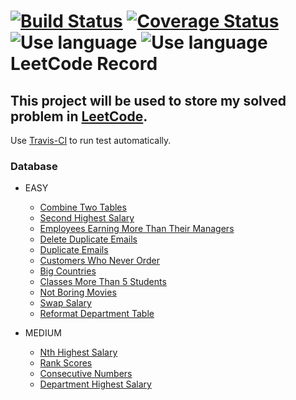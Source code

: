 [![Build Status](https://travis-ci.org/liuliuOD/LeetCode.svg?branch=master)](https://travis-ci.org/liuliuOD/LeetCode) [![Coverage Status](https://coveralls.io/repos/github/liuliuOD/LeetCode/badge.svg?branch=master)](https://coveralls.io/github/liuliuOD/LeetCode?branch=master)  
![Use language](https://img.shields.io/badge/language-PHP-%238a93bc) ![Use language](https://img.shields.io/badge/language-MySQL-%23e89533)  
LeetCode Record
===
This project will be used to store my solved problem in [LeetCode](https://leetcode.com).
---
Use [Travis-CI](https://travis-ci.org) to run test automatically.

### Database
- EASY
    - [Combine Two Tables](READMEs/Databases/CombineTwoTables.md)
    - [Second Highest Salary](READMEs/Databases/SecondHighestSalary.md)
    - [Employees Earning More Than Their Managers](READMEs/Databases/EmployeesEarningMoreThanTheirManagers.md)
    - [Delete Duplicate Emails](READMEs/Databases/DeleteDuplicateEmails.md)
    - [Duplicate Emails](READMEs/Databases/DuplicateEmails.md)
    - [Customers Who Never Order](READMEs/Databases/CustomersWhoNeverOrder.md)
    - [Big Countries](READMEs/Databases/BigCountries.md)
    - [Classes More Than 5 Students](READMEs/Databases/ClassesMoreThan5Students.md)
    - [Not Boring Movies](READMEs/Databases/NotBoringMovies.md)
    - [Swap Salary](READMEs/Databases/SwapSalary.md)
    - [Reformat Department Table](READMEs/Databases/ReformatDepartmentTable.md)

- MEDIUM
    - [Nth Highest Salary](READMEs/Databases/NthHighestSalary.md)
    - [Rank Scores](READMEs/Databases/RankScores.md)
    - [Consecutive Numbers](READMEs/Databases/ConsecutiveNumbers.md)
    - [Department Highest Salary](READMEs/Databases/DepartmentHighestSalary.md)
